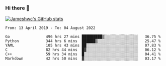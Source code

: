 ### Hi there 👋

[![Jameshwc's GitHub stats](https://github-readme-stats.vercel.app/api?username=jameshwc)](https://github.com/anuraghazra/github-readme-stats)

<!--START_SECTION:waka-->

```text
From: 13 April 2019 - To: 04 August 2022

Go                496 hrs 27 mins █████████▒░░░░░░░░░░░░░░░   36.75 %
Python            344 hrs 6 mins  ██████▒░░░░░░░░░░░░░░░░░░   25.47 %
YAML              105 hrs 43 mins ██░░░░░░░░░░░░░░░░░░░░░░░   07.83 %
C                 82 hrs 44 mins  █▓░░░░░░░░░░░░░░░░░░░░░░░   06.12 %
C++               59 hrs 34 mins  █░░░░░░░░░░░░░░░░░░░░░░░░   04.41 %
Markdown          42 hrs 50 mins  ▓░░░░░░░░░░░░░░░░░░░░░░░░   03.17 %
```

<!--END_SECTION:waka-->